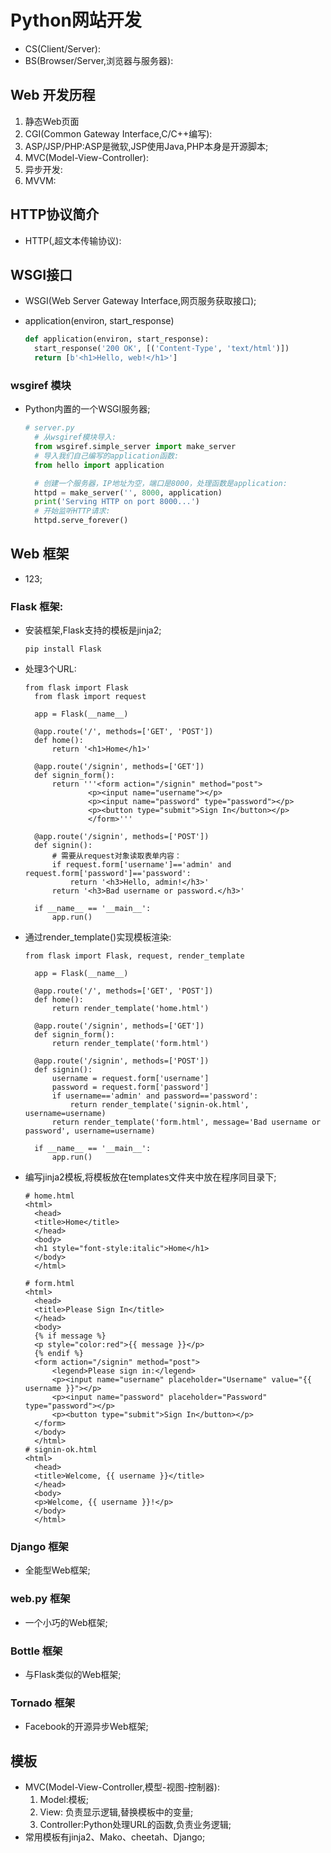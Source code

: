 # Python网站开发


* CS(Client/Server):
* BS(Browser/Server,浏览器与服务器):

## Web 开发历程

1. 静态Web页面
2. CGI(Common Gateway Interface,C/C++编写):
3. ASP/JSP/PHP:ASP是微软,JSP使用Java,PHP本身是开源脚本;
4. MVC(Model-View-Controller):
5. 异步开发:
6. MVVM:

## HTTP协议简介

* HTTP(,超文本传输协议):

## WSGI接口

* WSGI(Web Server Gateway Interface,网页服务获取接口);
* application(environ, start_response)

  ```python
  def application(environ, start_response):
    start_response('200 OK', [('Content-Type', 'text/html')])
    return [b'<h1>Hello, web!</h1>']
  ```

### wsgiref 模块

* Python内置的一个WSGI服务器;
  
  ```python
  # server.py
    # 从wsgiref模块导入:
    from wsgiref.simple_server import make_server
    # 导入我们自己编写的application函数:
    from hello import application

    # 创建一个服务器，IP地址为空，端口是8000，处理函数是application:
    httpd = make_server('', 8000, application)
    print('Serving HTTP on port 8000...')
    # 开始监听HTTP请求:
    httpd.serve_forever()
  ```

## Web 框架
* 123;
### Flask 框架:
* 安装框架,Flask支持的模板是jinja2;
  ```
  pip install Flask
  ```
* 处理3个URL:
  ```
  from flask import Flask
    from flask import request

    app = Flask(__name__)

    @app.route('/', methods=['GET', 'POST'])
    def home():
        return '<h1>Home</h1>'

    @app.route('/signin', methods=['GET'])
    def signin_form():
        return '''<form action="/signin" method="post">
                <p><input name="username"></p>
                <p><input name="password" type="password"></p>
                <p><button type="submit">Sign In</button></p>
                </form>'''

    @app.route('/signin', methods=['POST'])
    def signin():
        # 需要从request对象读取表单内容：
        if request.form['username']=='admin' and request.form['password']=='password':
            return '<h3>Hello, admin!</h3>'
        return '<h3>Bad username or password.</h3>'

    if __name__ == '__main__':
        app.run()
  ```
* 通过render_template()实现模板渲染:
  ```
  from flask import Flask, request, render_template

    app = Flask(__name__)

    @app.route('/', methods=['GET', 'POST'])
    def home():
        return render_template('home.html')

    @app.route('/signin', methods=['GET'])
    def signin_form():
        return render_template('form.html')

    @app.route('/signin', methods=['POST'])
    def signin():
        username = request.form['username']
        password = request.form['password']
        if username=='admin' and password=='password':
            return render_template('signin-ok.html', username=username)
        return render_template('form.html', message='Bad username or password', username=username)

    if __name__ == '__main__':
        app.run()
  ```
* 编写jinja2模板,将模板放在templates文件夹中放在程序同目录下;
  ```
  # home.html
  <html>
    <head>
    <title>Home</title>
    </head>
    <body>
    <h1 style="font-style:italic">Home</h1>
    </body>
    </html>

  # form.html
  <html>
    <head>
    <title>Please Sign In</title>
    </head>
    <body>
    {% if message %}
    <p style="color:red">{{ message }}</p>
    {% endif %}
    <form action="/signin" method="post">
        <legend>Please sign in:</legend>
        <p><input name="username" placeholder="Username" value="{{ username }}"></p>
        <p><input name="password" placeholder="Password" type="password"></p>
        <p><button type="submit">Sign In</button></p>
    </form>
    </body>
    </html>
  # signin-ok.html
  <html>
    <head>
    <title>Welcome, {{ username }}</title>
    </head>
    <body>
    <p>Welcome, {{ username }}!</p>
    </body>
    </html>
  ```

### Django 框架
* 全能型Web框架;

### web.py 框架
* 一个小巧的Web框架;

### Bottle 框架
* 与Flask类似的Web框架;

### Tornado 框架
* Facebook的开源异步Web框架;

## 模板
* MVC(Model-View-Controller,模型-视图-控制器):
  1. Model:模板;
  2. View: 负责显示逻辑,替换模板中的变量;
  3. Controller:Python处理URL的函数,负责业务逻辑;
* 常用模板有jinja2、Mako、cheetah、Django; 


